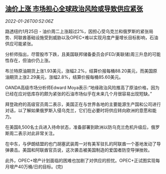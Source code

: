 <!--1643158863000-->
[油价上涨 市场担心全球政治风险或导致供应紧张](https://cn.reuters.com/article/global-oil-0125-tues-idCNKBS2K001L)
------

<div><i>2022-01-26T00:52:06Z</i></div><p>路透纽约1月25日 - 油价周二上涨超过2%，因担心受乌克兰和俄罗斯的紧张局势、阿联酋基础设施受到威胁以及OPEC+难以实现月度产量增长目标影响，石油供应可能紧张。</p><p>分析师指出，尽管股市下跌，且美国联邦储备委员会(FED/美联储)周三升息的可能性存在，但油价仍上涨。</p><p>布兰特原油期货上涨1.93美元，涨幅2.2%，结算价报每桶88.20美元，而美国原油期货上涨2.29美元，涨幅2.8%，结算价报每桶85.60美元。</p><p>OANDA高级市场分析师Edward Moya表示:“地缘政治风险推高了原油价格，因为已经在应对低库存的颇为紧张的石油市场似乎在未来几个月很容易出现短缺。”</p><p>拜登政府的高级官员周二表示，美国正在与世界各地的主要能源生产国和公司进行对话，以了解如果俄罗斯入侵乌克兰，它们在必要时将供应转向欧洲的意愿和能力。</p><p>在美国8,500名士兵进入待命状态，准备部署到欧洲以防乌克兰危机升级后，俄罗斯周二表示对此非常关注。</p><p>在中东，与伊朗结盟的也门胡塞武装周一对有美军驻扎的阿联酋一个基地发动了导弹袭击。美国和阿联酋官员说，这次袭击被美国制造的爱国者防空导弹挫败。</p><p>此外，OPEC+增产计划面临的困难也加剧了对供应的担忧。OPEC+正试图实现每月增产40万桶/日的目标。(完)</p>
